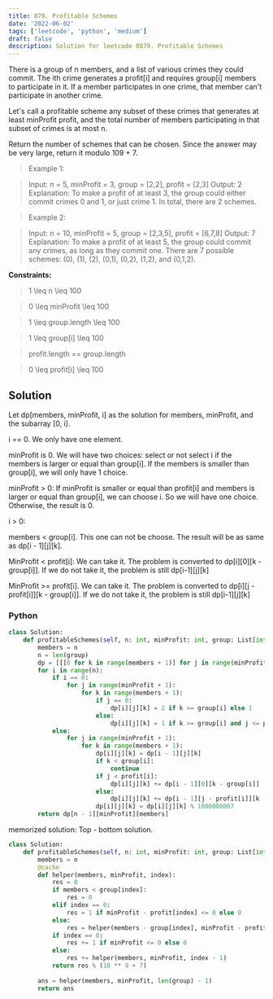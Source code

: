 ```yaml
---
title: 879. Profitable Schemes
date: '2022-06-02'
tags: ['leetcode', 'python', 'medium']
draft: false
description: Solution for leetcode 0879. Profitable Schemes
---
```


 
There is a group of n members, and a list of various crimes they could commit. The ith crime generates a profit[i] and requires group[i] members to participate in it. If a member participates in one crime, that member can't participate in another crime.

Let's call a profitable scheme any subset of these crimes that generates at least minProfit profit, and the total number of members participating in that subset of crimes is at most n.

Return the number of schemes that can be chosen. Since the answer may be very large, return it modulo 109 + 7.

 > Example 1:

 > Input: n = 5, minProfit = 3, group = [2,2], profit = [2,3]
 > Output: 2
 > Explanation: To make a profit of at least 3, the group could either commit crimes 0 and 1, or just crime 1.
 > In total, there are 2 schemes.

 > Example 2:

 > Input: n = 10, minProfit = 5, group = [2,3,5], profit = [6,7,8]
 > Output: 7
 > Explanation: To make a profit of at least 5, the group could commit any crimes, as long as they commit one.
 > There are 7 possible schemes: (0), (1), (2), (0,1), (0,2), (1,2), and (0,1,2).

**Constraints:**

 > 1 <TeX>\leq</TeX> n <TeX>\leq</TeX> 100

 > 0 <TeX>\leq</TeX> minProfit <TeX>\leq</TeX> 100

 > 1 <TeX>\leq</TeX> group.length <TeX>\leq</TeX> 100

 > 1 <TeX>\leq</TeX> group[i] <TeX>\leq</TeX> 100

 > profit.length == group.length

 > 0 <TeX>\leq</TeX> profit[i] <TeX>\leq</TeX> 100


## Solution
Let dp[members, minProfit, i] as the solution for members, minProfit, and the subarray [0, i].

i == 0. We only have one element. 

minProfit is 0. We will have two choices: select or not select i if the members is  larger or equal than group[i]. If the members is smaller than group[i], we will only have 1 choice. 

minProfit > 0: If minProfit is smaller or equal than profit[i] and members is larger or equal than group[i], we can choose i. So we will have one choice. Otherwise, the result is 0. 


i > 0:

members < group[i]. This one can not be choose. The result will be as same as dp[i - 1][j][k].

MinProfit < profit[i]: We can take it. The problem is converted to dp[i][0][k - group[i]]. If we do not take it, the problem is still dp[i-1][j][k]

MinProfit >= profit[i]. We can take it. The problem is converted to dp[i][j - profit[i]][k - group[i]]. If we do not take it, the problem is still dp[i-1][j][k]


### Python
```python
class Solution:
    def profitableSchemes(self, n: int, minProfit: int, group: List[int], profit: List[int]) -> int:
        members = n
        n = len(group)
        dp = [[[0 for k in range(members + 1)] for j in range(minProfit + 1)] for i in range(n)]
        for i in range(n):
            if i == 0:
                for j in range(minProfit + 1):
                    for k in range(members + 1):
                        if j == 0:
                            dp[i][j][k] = 2 if k >= group[i] else 1
                        else:
                            dp[i][j][k] = 1 if k >= group[i] and j <= profit[i] else 0
            else:
                for j in range(minProfit + 1):
                    for k in range(members + 1):
                        dp[i][j][k] = dp[i - 1][j][k]
                        if k < group[i]:
                            continue
                        if j < profit[i]:
                            dp[i][j][k] += dp[i - 1][0][k - group[i]]
                        else:
                            dp[i][j][k] += dp[i - 1][j - profit[i]][k - group[i]]
                        dp[i][j][k] = dp[i][j][k] % 1000000007
        return dp[n - 1][minProfit][members]

```

memorized solution: Top - bottom solution. 
```python
class Solution:
    def profitableSchemes(self, n: int, minProfit: int, group: List[int], profit: List[int]) -> int:
        members = n
        @cache
        def helper(members, minProfit, index):
            res = 0
            if members < group[index]:
                res = 0
            elif index == 0:
                res = 1 if minProfit - profit[index] <= 0 else 0
            else:
                res = helper(members - group[index], minProfit - profit[index], index - 1)
            if index == 0:
                res += 1 if minProfit <= 0 else 0
            else:
                res += helper(members, minProfit, index - 1)
            return res % (10 ** 9 + 7)
        
        ans = helper(members, minProfit, len(group) - 1)
        return ans
```
